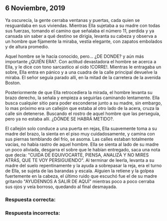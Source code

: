 ## 6 Noviembre, 2019


Ya oscurecía, la gente cerraba ventanas y puertas, cada quien se resguardaba en sus viviendas. Mientras Ella sujetaba a su madre con todas sus fuerzas, tomando el camino que señalaba el número 11, perdida y ya cansada sin saber a qué destino se dirigia, levanta su cabeza y observa a un hombre que fijamente la miraba, vestía elegante, con zapatos embolados y de altura promedio. 

Aquel hombre se le hacía conocido, pero... ¿DE DONDE? y aún más importante ¿QUIÉN ERA?. Con actitud devastadora el hombre se acerca a Ella, y le dice con tono sarcastico al oido !CORRE!. Mientras le entragaba un sobre, Ella entra en pánico y a una cuadra de la calle principal devuelve la miraba. El señor seguía parado allí, en la mitad de la carretera de la avenida Boston. 

Posteriormente de que Ella retrocediera la mirada, el hombre levanta su brazo derecho, la señala y empieza a seguirlas caminando lentamente. Ella busca cualquier sitio para poder esconderse junto a su madre, sin embargo, lo mas próximo era un callejón que estaba al otro lado de la acera, cruza la calle sin detenerse. Buscando el rostro de aquel hombre que las perseguía, pero ya no estaba allí. ¿DÓNDE SE HABRÁ METIDO?. 

El callejón solo conduce a una puerta en rejas, Ella suavemente toma a su madre del brazo, la sienta en el piso muy cuidadosamente, y camina con sus piernas temblando del frío, se asoma. Las calles estaban totalmente vacías, no había rastro de aquel hombre. Ella se sienta al lado de su madre un poco aliviada, desgarra el sobre que le habían entregado, saca una nota que decía: "CUIDA DE EQUIVOCARTE, PIENSA, ANALIZA Y NO MIRES ATRÁS,  QUE TE VOY PERSIGUIENDO". Al terminar de leerla, levanta a su madre del suelo repentinamente y la ayuda a sobrepasar la reja, era el turno de Ella, se sujeta de las barandas y escala. Alguien la retiene y la golpea fuertemente en la cabeza, el último ruido que escuchó fue el de su madre gritando "AYUDENNOS A SALIR DE AQUÍ" mientras poco a poco cerraba sus ojos y veía borroso, quedando al final desmayada.

### Respuesta correcta:

### Respuesta incorrecta:


